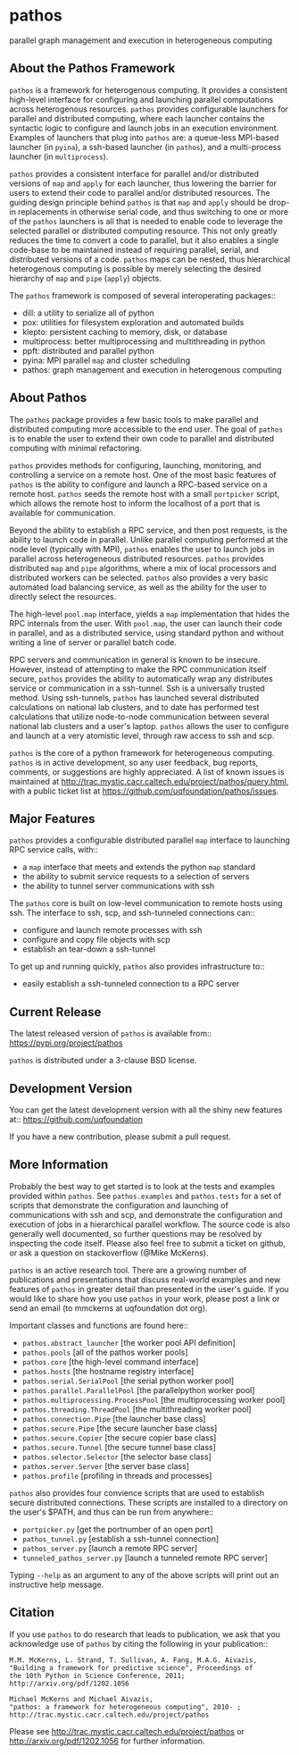 pathos
======
parallel graph management and execution in heterogeneous computing

About the Pathos Framework
--------------------------
`pathos` is a framework for heterogenous computing. It provides a consistent
high-level interface for configuring and launching parallel computations
across heterogenous resources. `pathos` provides configurable launchers for
parallel and distributed computing, where each launcher contains the
syntactic logic to configure and launch jobs in an execution environment.
Examples of launchers that plug into `pathos` are: a queue-less MPI-based
launcher (in `pyina`), a ssh-based launcher (in `pathos`), and a multi-process
launcher (in `multiprocess`).

`pathos` provides a consistent interface for parallel and/or distributed
versions of `map` and `apply` for each launcher, thus lowering the barrier
for users to extend their code to parallel and/or distributed resources.
The guiding design principle behind `pathos` is that `map` and `apply`
should be drop-in replacements in otherwise serial code, and thus switching
to one or more of the `pathos` launchers is all that is needed to enable
code to leverage the selected parallel or distributed computing resource.
This not only greatly reduces the time to convert a code to parallel, but it
also enables a single code-base to be maintained instead of requiring
parallel, serial, and distributed versions of a code. `pathos` maps can be
nested, thus hierarchical heterogenous computing is possible by merely
selecting the desired hierarchy of `map` and `pipe` (`apply`) objects.

The `pathos` framework is composed of several interoperating packages::

* dill: a utility to serialize all of python
* pox: utilities for filesystem exploration and automated builds
* klepto: persistent caching to memory, disk, or database
* multiprocess: better multiprocessing and multithreading in python
* ppft: distributed and parallel python
* pyina: MPI parallel `map` and cluster scheduling
* pathos: graph management and execution in heterogenous computing


About Pathos
------------
The `pathos` package provides a few basic tools to make parallel and
distributed computing more accessible to the end user. The goal of `pathos`
is to enable the user to extend their own code to parallel and distributed
computing with minimal refactoring.

`pathos` provides methods for configuring, launching, monitoring, and
controlling a service on a remote host. One of the most basic features
of `pathos` is the ability to configure and launch a RPC-based service
on a remote host. `pathos` seeds the remote host with a small `portpicker`
script, which allows the remote host to inform the localhost of a port
that is available for communication.

Beyond the ability to establish a RPC service, and then post requests,
is the ability to launch code in parallel. Unlike parallel computing
performed at the node level (typically with MPI), `pathos` enables the
user to launch jobs in parallel across heterogeneous distributed resources.
`pathos` provides distributed `map` and `pipe` algorithms, where a mix of
local processors and distributed workers can be selected.  `pathos`
also provides a very basic automated load balancing service, as well as
the ability for the user to directly select the resources.

The high-level `pool.map` interface, yields a `map` implementation that
hides the RPC internals from the user. With `pool.map`, the user can launch
their code in parallel, and as a distributed service, using standard python
and without writing a line of server or parallel batch code.

RPC servers and communication in general is known to be insecure.  However,
instead of attempting to make the RPC communication itself secure, `pathos`
provides the ability to automatically wrap any distributes service or
communication in a ssh-tunnel. Ssh is a universally trusted method.
Using ssh-tunnels, `pathos` has launched several distributed calculations
on national lab clusters, and to date has performed test calculations
that utilize node-to-node communication between several national lab clusters
and a user's laptop.  `pathos` allows the user to configure and launch
at a very atomistic level, through raw access to ssh and scp. 

`pathos` is the core of a python framework for heterogeneous computing.
`pathos` is in active development, so any user feedback, bug reports, comments,
or suggestions are highly appreciated.  A list of known issues is maintained
at http://trac.mystic.cacr.caltech.edu/project/pathos/query.html, with a public
ticket list at https://github.com/uqfoundation/pathos/issues.


Major Features
--------------
`pathos` provides a configurable distributed parallel `map` interface
to launching RPC service calls, with::

* a `map` interface that meets and extends the python `map` standard
* the ability to submit service requests to a selection of servers
* the ability to tunnel server communications with ssh

The `pathos` core is built on low-level communication to remote hosts using
ssh. The interface to ssh, scp, and ssh-tunneled connections can::

* configure and launch remote processes with ssh
* configure and copy file objects with scp
* establish an tear-down a ssh-tunnel

To get up and running quickly, `pathos` also provides infrastructure to::

* easily establish a ssh-tunneled connection to a RPC server


Current Release
---------------
The latest released version of `pathos` is available from::
    https://pypi.org/project/pathos

`pathos` is distributed under a 3-clause BSD license.


Development Version
-------------------
You can get the latest development version with all the shiny new features at::
    https://github.com/uqfoundation

If you have a new contribution, please submit a pull request.


More Information
----------------
Probably the best way to get started is to look at the tests and
examples provided within `pathos`. See `pathos.examples` and `pathos.tests`
for a set of scripts that demonstrate the configuration and launching of
communications with ssh and scp, and demonstrate the configuration and
execution of jobs in a hierarchical parallel workflow. The source code is
also generally well documented, so further questions may be resolved by
inspecting the code itself.  Please also feel free to submit a ticket on
github, or ask a question on stackoverflow (@Mike McKerns).

`pathos` is an active research tool. There are a growing number of publications
and presentations that discuss real-world examples and new features of `pathos`
in greater detail than presented in the user's guide.  If you would like to
share how you use `pathos` in your work, please post a link or send an email
(to mmckerns at uqfoundation dot org).

Important classes and functions are found here::

* `pathos.abstract_launcher`           [the worker pool API definition]
* `pathos.pools`                       [all of the pathos worker pools]
* `pathos.core`                        [the high-level command interface] 
* `pathos.hosts`                       [the hostname registry interface] 
* `pathos.serial.SerialPool`           [the serial python worker pool]
* `pathos.parallel.ParallelPool`       [the parallelpython worker pool]
* `pathos.multiprocessing.ProcessPool` [the multiprocessing worker pool]
* `pathos.threading.ThreadPool`        [the multithreading worker pool]
* `pathos.connection.Pipe`             [the launcher base class]
* `pathos.secure.Pipe`                 [the secure launcher base class]
* `pathos.secure.Copier`               [the secure copier  base class]
* `pathos.secure.Tunnel`               [the secure tunnel base class]
* `pathos.selector.Selector`           [the selector base class]
* `pathos.server.Server`               [the server base class]
* `pathos.profile`                     [profiling in threads and processes]

`pathos` also provides four convience scripts that are used to establish
secure distributed connections. These scripts are installed to a directory
on the user's $PATH, and thus can be run from anywhere::

* `portpicker.py`                      [get the portnumber of an open port]
* `pathos_tunnel.py`                   [establish a ssh-tunnel connection]
* `pathos_server.py`                   [launch a remote RPC server]
* `tunneled_pathos_server.py`          [launch a tunneled remote RPC server]

Typing `--help` as an argument to any of the above scripts will print out an
instructive help message.


Citation
--------
If you use `pathos` to do research that leads to publication, we ask that you
acknowledge use of `pathos` by citing the following in your publication::

    M.M. McKerns, L. Strand, T. Sullivan, A. Fang, M.A.G. Aivazis,
    "Building a framework for predictive science", Proceedings of
    the 10th Python in Science Conference, 2011;
    http://arxiv.org/pdf/1202.1056

    Michael McKerns and Michael Aivazis,
    "pathos: a framework for heterogeneous computing", 2010- ;
    http://trac.mystic.cacr.caltech.edu/project/pathos

Please see http://trac.mystic.cacr.caltech.edu/project/pathos or
http://arxiv.org/pdf/1202.1056 for further information.

